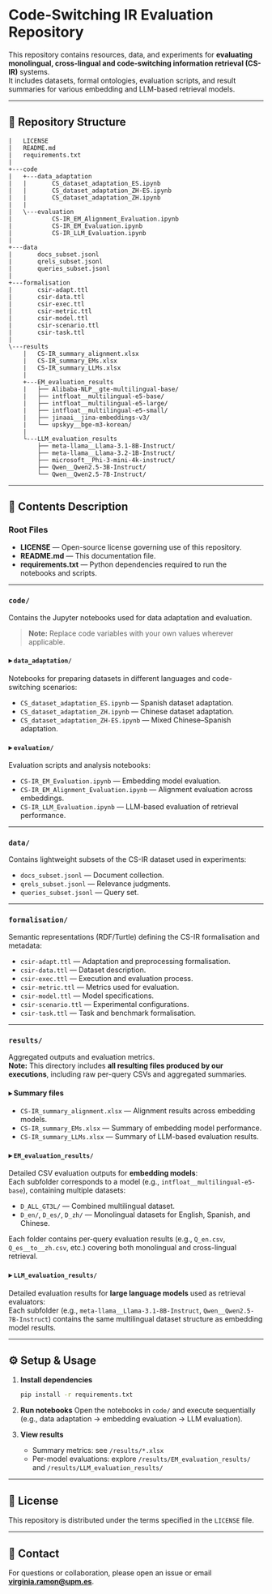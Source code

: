 # Code-Switching IR Evaluation Repository

This repository contains resources, data, and experiments for **evaluating monolingual, cross-lingual and code-switching information retrieval (CS-IR)** systems.  
It includes datasets, formal ontologies, evaluation scripts, and result summaries for various embedding and LLM-based retrieval models.

---

## 📂 Repository Structure

```
|   LICENSE
|   README.md
|   requirements.txt
|
+---code
|   +---data_adaptation
|   |       CS_dataset_adaptation_ES.ipynb
|   |       CS_dataset_adaptation_ZH-ES.ipynb
|   |       CS_dataset_adaptation_ZH.ipynb
|   |
|   \---evaluation
|           CS-IR_EM_Alignment_Evaluation.ipynb
|           CS-IR_EM_Evaluation.ipynb
|           CS-IR_LLM_Evaluation.ipynb
|
+---data
|       docs_subset.jsonl
|       qrels_subset.jsonl
|       queries_subset.jsonl
|
+---formalisation
|       csir-adapt.ttl
|       csir-data.ttl
|       csir-exec.ttl
|       csir-metric.ttl
|       csir-model.ttl
|       csir-scenario.ttl
|       csir-task.ttl
|
\---results
    |   CS-IR_summary_alignment.xlsx
    |   CS-IR_summary_EMs.xlsx
    |   CS-IR_summary_LLMs.xlsx
    |
    +---EM_evaluation_results
    |   ├── Alibaba-NLP__gte-multilingual-base/
    |   ├── intfloat__multilingual-e5-base/
    |   ├── intfloat__multilingual-e5-large/
    |   ├── intfloat__multilingual-e5-small/
    |   ├── jinaai__jina-embeddings-v3/
    |   └── upskyy__bge-m3-korean/
    |
    └---LLM_evaluation_results
        ├── meta-llama__Llama-3.1-8B-Instruct/
        ├── meta-llama__Llama-3.2-1B-Instruct/
        ├── microsoft__Phi-3-mini-4k-instruct/
        ├── Qwen__Qwen2.5-3B-Instruct/
        └── Qwen__Qwen2.5-7B-Instruct/
```

---

## 🧩 Contents Description

### **Root Files**
- **LICENSE** — Open-source license governing use of this repository.  
- **README.md** — This documentation file.  
- **requirements.txt** — Python dependencies required to run the notebooks and scripts.

---

### **`code/`**
Contains the Jupyter notebooks used for data adaptation and evaluation.

> **Note:** Replace code variables with your own values wherever applicable.

#### ▸ `data_adaptation/`
Notebooks for preparing datasets in different languages and code-switching scenarios:
- `CS_dataset_adaptation_ES.ipynb` — Spanish dataset adaptation.
- `CS_dataset_adaptation_ZH.ipynb` — Chinese dataset adaptation.
- `CS_dataset_adaptation_ZH-ES.ipynb` — Mixed Chinese–Spanish adaptation.

#### ▸ `evaluation/`
Evaluation scripts and analysis notebooks:
- `CS-IR_EM_Evaluation.ipynb` — Embedding model evaluation.
- `CS-IR_EM_Alignment_Evaluation.ipynb` — Alignment evaluation across embeddings.
- `CS-IR_LLM_Evaluation.ipynb` — LLM-based evaluation of retrieval performance.

---

### **`data/`**
Contains lightweight subsets of the CS-IR dataset used in experiments:
- `docs_subset.jsonl` — Document collection.
- `qrels_subset.jsonl` — Relevance judgments.
- `queries_subset.jsonl` — Query set.

---

### **`formalisation/`**
Semantic representations (RDF/Turtle) defining the CS-IR formalisation and metadata:
- `csir-adapt.ttl` — Adaptation and preprocessing formalisation.
- `csir-data.ttl` — Dataset description.
- `csir-exec.ttl` — Execution and evaluation process.
- `csir-metric.ttl` — Metrics used for evaluation.
- `csir-model.ttl` — Model specifications.
- `csir-scenario.ttl` — Experimental configurations.
- `csir-task.ttl` — Task and benchmark formalisation.

---

### **`results/`**
Aggregated outputs and evaluation metrics.  
**Note:** This directory includes **all resulting files produced by our executions**, including raw per-query CSVs and aggregated summaries.

#### ▸ Summary files
- `CS-IR_summary_alignment.xlsx` — Alignment results across embedding models.
- `CS-IR_summary_EMs.xlsx` — Summary of embedding model performance.
- `CS-IR_summary_LLMs.xlsx` — Summary of LLM-based evaluation results.

#### ▸ `EM_evaluation_results/`
Detailed CSV evaluation outputs for **embedding models**:  
Each subfolder corresponds to a model (e.g., `intfloat__multilingual-e5-base`), containing multiple datasets:
- `D_ALL_GT3L/` — Combined multilingual dataset.
- `D_en/`, `D_es/`, `D_zh/` — Monolingual datasets for English, Spanish, and Chinese.

Each folder contains per-query evaluation results (e.g., `Q_en.csv`, `Q_es__to__zh.csv`, etc.) covering both monolingual and cross-lingual retrieval.

#### ▸ `LLM_evaluation_results/`
Detailed evaluation results for **large language models** used as retrieval evaluators:  
Each subfolder (e.g., `meta-llama__Llama-3.1-8B-Instruct`, `Qwen__Qwen2.5-7B-Instruct`) contains the same multilingual dataset structure as embedding model results.

---

## ⚙️ Setup & Usage

1. **Install dependencies**
   ```bash
   pip install -r requirements.txt
   ```

2. **Run notebooks**
   Open the notebooks in `code/` and execute sequentially (e.g., data adaptation → embedding evaluation → LLM evaluation).

3. **View results**
   - Summary metrics: see `/results/*.xlsx`
   - Per-model evaluations: explore `/results/EM_evaluation_results/` and `/results/LLM_evaluation_results/`

---

## 📜 License
This repository is distributed under the terms specified in the `LICENSE` file.

---

## 📧 Contact
For questions or collaboration, please open an issue or email **virginia.ramon@upm.es**.  

